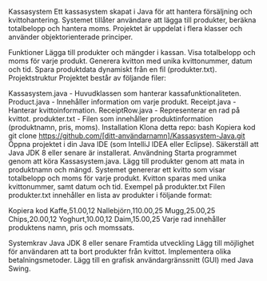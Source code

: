Kassasystem
Ett kassasystem skapat i Java för att hantera försäljning och kvittohantering. Systemet tillåter användare att lägga till produkter, beräkna totalbelopp och hantera moms. Projektet är uppdelat i flera klasser och använder objektorienterade principer.

Funktioner
Lägga till produkter och mängder i kassan.
Visa totalbelopp och moms för varje produkt.
Generera kvitton med unika kvittonummer, datum och tid.
Spara produktdata dynamiskt från en fil (produkter.txt).
Projektstruktur
Projektet består av följande filer:

Kassasystem.java - Huvudklassen som hanterar kassafunktionaliteten.
Product.java - Innehåller information om varje produkt.
Receipt.java - Hanterar kvittoinformation.
ReceiptRow.java - Representerar en rad på kvittot.
produkter.txt - Filen som innehåller produktinformation (produktnamn, pris, moms).
Installation
Klona detta repo:
bash
Kopiera kod
git clone https://github.com/[ditt-användarnamn]/Kassasystem-Java.git
Öppna projektet i din Java IDE (som IntelliJ IDEA eller Eclipse).
Säkerställ att Java JDK 8 eller senare är installerat.
Användning
Starta programmet genom att köra Kassasystem.java.
Lägg till produkter genom att mata in produktnamn och mängd.
Systemet genererar ett kvitto som visar totalbelopp och moms för varje produkt.
Kvitton sparas med unika kvittonummer, samt datum och tid.
Exempel på produkter.txt
Filen produkter.txt innehåller en lista av produkter i följande format:

Kopiera kod
Kaffe,51.00,12
Nallebjörn,110.00,25
Mugg,25.00,25
Chips,20.00,12
Yoghurt,10.00,12
Daim,15.00,25
Varje rad innehåller produktens namn, pris och momssats.

Systemkrav
Java JDK 8 eller senare
Framtida utveckling
Lägg till möjlighet för användaren att ta bort produkter från kvittot.
Implementera olika betalningsmetoder.
Lägg till en grafisk användargränssnitt (GUI) med Java Swing.
